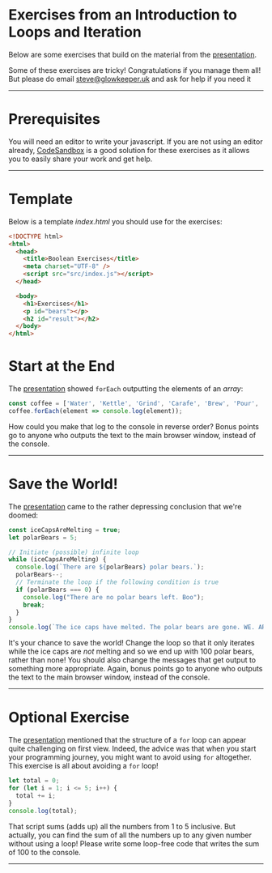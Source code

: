 # Exercises from an Introduction to Loops and Iteration

Below are some exercises that build on the material from the [presentation](../presentation/iteration.html).

Some of these exercises are tricky! Congratulations if you manage them all! But please do email steve@glowkeeper.uk and ask for help if you need it

- - -

# Prerequisites

You will need an editor to write your javascript. If you are not using an editor already, [CodeSandbox](https://codesandbox.io/) is a good solution for these exercises as it allows you to easily share your work and get help.

- - -

# Template

Below is a template _index.html_ you should use for the exercises:

```html
<!DOCTYPE html>
<html>
  <head>
    <title>Boolean Exercises</title>
    <meta charset="UTF-8" />
    <script src="src/index.js"></script>
  </head>

  <body>
    <h1>Exercises</h1>
    <p id="bears"></p>
    <h2 id="result"></h2>
  </body>
</html>
```

# Start at the End

The [presentation](../presentation/iteration.html) showed `forEach` outputting the elements of an _array_:

```javascript
const coffee = ['Water', 'Kettle', 'Grind', 'Carafe', 'Brew', 'Pour', 'Enjoy'];
coffee.forEach(element => console.log(element));
```

How could you make that log to the console in reverse order? Bonus points go to anyone who outputs the text to the main browser window, instead of the console.

- - -

# Save the World!

The [presentation](../presentation/iteration.html) came to the rather depressing conclusion that we're doomed:

```javascript
const iceCapsAreMelting = true;
let polarBears = 5;

// Initiate (possible) infinite loop
while (iceCapsAreMelting) {
  console.log(`There are ${polarBears} polar bears.`);
  polarBears--;
  // Terminate the loop if the following condition is true
  if (polarBears === 0) {
    console.log("There are no polar bears left. Boo");
    break;
  }
}
console.log(`The ice caps have melted. The polar bears are gone. WE. ARE. DOOMED :(`);
```

It's your chance to save the world! Change the loop so that it only iterates while the ice caps are _not_ melting and so we end up with 100 polar bears, rather than none! You should also change the messages that get output to something more appropriate. Again, bonus points go to anyone who outputs the text to the main browser window, instead of the console.

- - -

# Optional Exercise

The [presentation](../presentation/iteration.md) mentioned that the structure of a `for` loop can appear quite challenging on first view. Indeed, the advice was that when you start your programming journey, you might want to avoid using `for` altogether. This exercise is all about avoiding a `for` loop!

```javascript
let total = 0;
for (let i = 1; i <= 5; i++) {
  total += i;
}
console.log(total);
```

That script sums (adds up) all the numbers from 1 to 5 inclusive. But actually, you can find the sum of all the numbers up to any given number without using a loop! Please write some loop-free code that writes the sum of 100 to the console.

- - -
